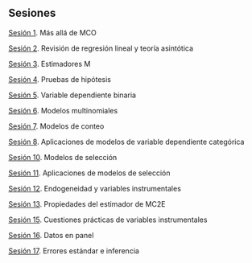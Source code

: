 ## Sesiones
[Sesión 1](https://rojasirvin.github.io/ECNII2020/sesiones/s1/sesion1.html#1). Más allá de MCO


[Sesión 2](https://rojasirvin.github.io/ECNII2020/sesiones/s2/sesion2.html#1). Revisión de regresión lineal y teoría asintótica

[Sesión 3](https://rojasirvin.github.io/ECNII2020/sesiones/s3/sesion3.html#1). Estimadores M

[Sesión 4](https://rojasirvin.github.io/ECNII2020/sesiones/s4/sesion4.html#1). Pruebas de hipótesis

[Sesión 5](https://rojasirvin.github.io/ECNII2020/sesiones/s5/sesion5.html#1). Variable dependiente binaria

[Sesión 6](https://rojasirvin.github.io/ECNII2020/sesiones/s6/sesion6.html#1). Modelos multinomiales

[Sesión 7](https://rojasirvin.github.io/ECNII2020/sesiones/s7/sesion7.html#1). Modelos de conteo

[Sesión 8](https://rojasirvin.github.io/ECNII2020/sesiones/s8/sesion8.html#1). Aplicaciones de modelos de variable dependiente categórica

[Sesión 10](https://rojasirvin.github.io/ECNII2020/sesiones/s10/sesion10.html#1). Modelos de selección

[Sesión 11](https://rojasirvin.github.io/ECNII2020/sesiones/s11/sesion11.html#1). Aplicaciones de modelos de selección

[Sesión 12](https://rojasirvin.github.io/ECNII2020/sesiones/s12/sesion12.html#1). Endogeneidad y variables instrumentales

[Sesión 13](https://rojasirvin.github.io/ECNII2020/sesiones/s13/sesion13.html#1). Propiedades del estimador de MC2E

[Sesión 15](https://rojasirvin.github.io/ECNII2020/sesiones/s15/sesion15.html#1). Cuestiones prácticas de variables instrumentales

[Sesión 16](https://rojasirvin.github.io/ECNII2020/sesiones/s16/sesion16.html#1). Datos en panel

[Sesión 17](https://rojasirvin.github.io/ECNII2020/sesiones/s17/sesion17.html#1). Errores estándar e inferencia


<!---

commented
-->


